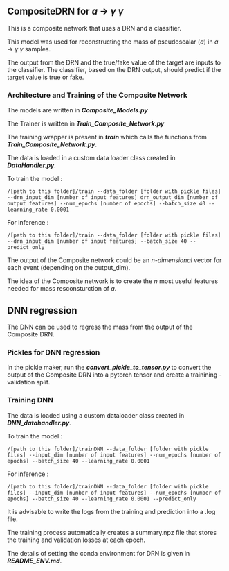 ## CompositeDRN for $a$ &rarr; $\gamma$ $\gamma$

This is a composite network that uses a DRN and a classifier. 

This model was used for reconstructing the mass of pseudoscalar (_a_) in _a_ &rarr; $\gamma$ $\gamma$ samples.

The output from the DRN and the true/fake value of the target are inputs to the classifier. The classifier, based on the DRN output, should predict if the target value is true or fake.

### Architecture and Training of the Composite Network

The models are written in ***Composite_Models.py***

The Trainer is written in ***Train_Composite_Network.py***

The training wrapper is present in **_train_** which calls the functions from ***Train_Composite_Network.py***.

The data is loaded in a custom data loader class created in ***DataHandler.py***.

To train the model :

```
/[path to this folder]/train --data_folder [folder with pickle files] --drn_input_dim [number of input features] drn_output_dim [number of output features] --num_epochs [number of epochs] --batch_size 40 --learning_rate 0.0001
``` 

For inference :

```
/[path to this folder]/train --data_folder [folder with pickle files] --drn_input_dim [number of input features] --batch_size 40 --predict_only

```

The output of the Composite network could be an _n-dimensional_ vector for each event (depending on the output_dim).

The idea of the Composite network is to create the _n_ most useful features needed for mass resconsturction of _a_.  

## DNN regression 

The DNN can be used to regress the mass from the output of the Composite DRN.

### Pickles for DNN regression

In the pickle maker, run the ***convert_pickle_to_tensor.py*** to convert the output of the Composite DRN into a pytorch tensor and create a trainining - validation split.

### Training DNN

The data is loaded using a custom dataloader class created in ***DNN_datahandler.py***.

To train the model :

```
/[path to this folder]/trainDNN --data_folder [folder with pickle files] --input_dim [number of input features] --num_epochs [number of epochs] --batch_size 40 --learning_rate 0.0001

```

For inference :

```
/[path to this folder]/trainDNN --data_folder [folder with pickle files] --input_dim [number of input features] --num_epochs [number of epochs] --batch_size 40 --learning_rate 0.0001 --predict_only 

```

It is advisable to write the logs from the training and prediction into a .log file.

The training process automatically creates a summary.npz file that stores the training and validation losses at each epoch.

The details of setting the conda environment for DRN is given in ***README_ENV.md***.
